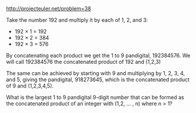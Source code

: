 http://projecteuler.net/problem=38

Take the number 192 and multiply it by each of 1, 2, and 3:

* 192 × 1 = 192
* 192 × 2 = 384
* 192 × 3 = 576

By concatenating each product we get the 1 to 9 pandigital, 192384576.
We will call 192384576 the concatenated product of 192 and (1,2,3)

The same can be achieved by starting with 9 and multiplying by
1, 2, 3, 4, and 5, giving the pandigital, 918273645, which is the
concatenated product of 9 and (1,2,3,4,5).

What is the largest 1 to 9 pandigital 9-digit number that can be formed
as the concatenated product of an integer with (1,2, ... , n) where n > 1?
